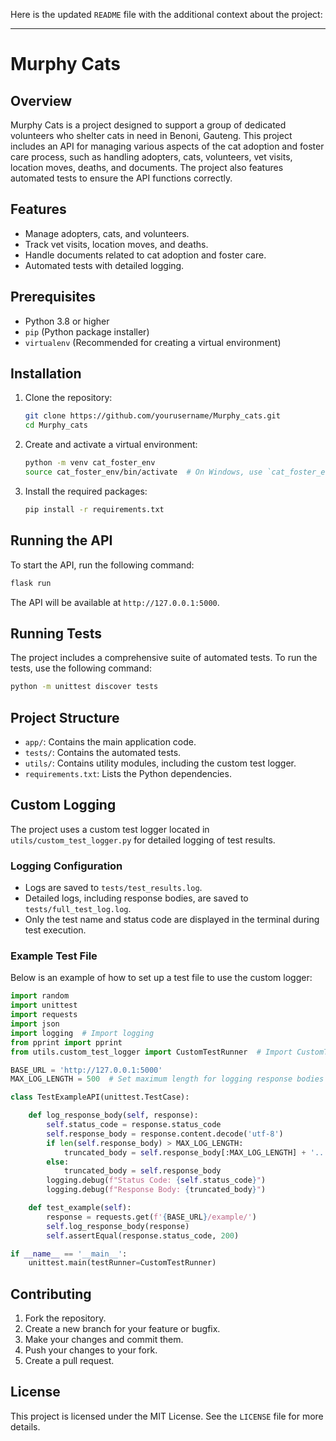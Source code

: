 Here is the updated `README` file with the additional context about the project:

---

# Murphy Cats

## Overview

Murphy Cats is a project designed to support a group of dedicated volunteers who shelter cats in need in Benoni, Gauteng. This project includes an API for managing various aspects of the cat adoption and foster care process, such as handling adopters, cats, volunteers, vet visits, location moves, deaths, and documents. The project also features automated tests to ensure the API functions correctly.

## Features

- Manage adopters, cats, and volunteers.
- Track vet visits, location moves, and deaths.
- Handle documents related to cat adoption and foster care.
- Automated tests with detailed logging.

## Prerequisites

- Python 3.8 or higher
- `pip` (Python package installer)
- `virtualenv` (Recommended for creating a virtual environment)

## Installation

1. Clone the repository:

    ```bash
    git clone https://github.com/yourusername/Murphy_cats.git
    cd Murphy_cats
    ```

2. Create and activate a virtual environment:

    ```bash
    python -m venv cat_foster_env
    source cat_foster_env/bin/activate  # On Windows, use `cat_foster_env\Scripts\activate`
    ```

3. Install the required packages:

    ```bash
    pip install -r requirements.txt
    ```

## Running the API

To start the API, run the following command:

```bash
flask run
```

The API will be available at `http://127.0.0.1:5000`.

## Running Tests

The project includes a comprehensive suite of automated tests. To run the tests, use the following command:

```bash
python -m unittest discover tests
```

## Project Structure

- `app/`: Contains the main application code.
- `tests/`: Contains the automated tests.
- `utils/`: Contains utility modules, including the custom test logger.
- `requirements.txt`: Lists the Python dependencies.

## Custom Logging

The project uses a custom test logger located in `utils/custom_test_logger.py` for detailed logging of test results.

### Logging Configuration

- Logs are saved to `tests/test_results.log`.
- Detailed logs, including response bodies, are saved to `tests/full_test_log.log`.
- Only the test name and status code are displayed in the terminal during test execution.

### Example Test File

Below is an example of how to set up a test file to use the custom logger:

```python
import random
import unittest
import requests
import json
import logging  # Import logging
from pprint import pprint
from utils.custom_test_logger import CustomTestRunner  # Import CustomTestRunner

BASE_URL = 'http://127.0.0.1:5000'
MAX_LOG_LENGTH = 500  # Set maximum length for logging response bodies

class TestExampleAPI(unittest.TestCase):

    def log_response_body(self, response):
        self.status_code = response.status_code
        self.response_body = response.content.decode('utf-8')
        if len(self.response_body) > MAX_LOG_LENGTH:
            truncated_body = self.response_body[:MAX_LOG_LENGTH] + '... (truncated)'
        else:
            truncated_body = self.response_body
        logging.debug(f"Status Code: {self.status_code}")
        logging.debug(f"Response Body: {truncated_body}")

    def test_example(self):
        response = requests.get(f'{BASE_URL}/example/')
        self.log_response_body(response)
        self.assertEqual(response.status_code, 200)

if __name__ == '__main__':
    unittest.main(testRunner=CustomTestRunner)
```

## Contributing

1. Fork the repository.
2. Create a new branch for your feature or bugfix.
3. Make your changes and commit them.
4. Push your changes to your fork.
5. Create a pull request.

## License

This project is licensed under the MIT License. See the `LICENSE` file for more details.